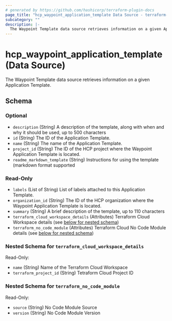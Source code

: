 ```yaml
---
# generated by https://github.com/hashicorp/terraform-plugin-docs
page_title: "hcp_waypoint_application_template Data Source - terraform-provider-hcp"
subcategory: ""
description: |-
  The Waypoint Template data source retrieves information on a given Application Template.
---
```


# hcp_waypoint_application_template (Data Source)

The Waypoint Template data source retrieves information on a given Application Template.



<!-- schema generated by tfplugindocs -->
## Schema

### Optional

- `description` (String) A description of the template, along with when and why it should be used, up to 500 characters
- `id` (String) The ID of the Application Template.
- `name` (String) The name of the Application Template.
- `project_id` (String) The ID of the HCP project where the Waypoint Application Template is located.
- `readme_markdown_template` (String) Instructions for using the template (markdown format supported

### Read-Only

- `labels` (List of String) List of labels attached to this Application Template.
- `organization_id` (String) The ID of the HCP organization where the Waypoint Application Template is located.
- `summary` (String) A brief description of the template, up to 110 characters
- `terraform_cloud_workspace_details` (Attributes) Terraform Cloud Workspace details (see [below for nested schema](#nestedatt--terraform_cloud_workspace_details))
- `terraform_no_code_module` (Attributes) Terraform Cloud No Code Module details (see [below for nested schema](#nestedatt--terraform_no_code_module))

<a id="nestedatt--terraform_cloud_workspace_details"></a>
### Nested Schema for `terraform_cloud_workspace_details`

Read-Only:

- `name` (String) Name of the Terraform Cloud Workspace
- `terraform_project_id` (String) Tetraform Cloud Project ID


<a id="nestedatt--terraform_no_code_module"></a>
### Nested Schema for `terraform_no_code_module`

Read-Only:

- `source` (String) No Code Module Source
- `version` (String) No Code Module Version
